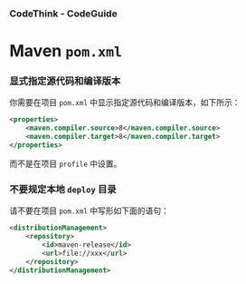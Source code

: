 ### CodeThink - CodeGuide
# Maven `pom.xml`

### 显式指定源代码和编译版本

你需要在项目 `pom.xml` 中显示指定源代码和编译版本，如下所示：

```xml
<properties>
    <maven.compiler.source>8</maven.compiler.source>
    <maven.compiler.target>8</maven.compiler.target>
</properties>
```

而不是在项目 `profile` 中设置。

### 不要规定本地 `deploy` 目录

请不要在项目 `pom.xml` 中写形如下面的语句：

```xml
<distributionManagement>
    <repository>
        <id>maven-release</id>
        <url>file://xxx</url>
    </repository>
</distributionManagement>
```